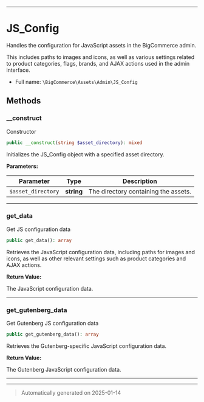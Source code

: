 ***

# JS_Config

Handles the configuration for JavaScript assets in the BigCommerce admin.

This includes paths to images and icons, as well as various settings related
to product categories, flags, brands, and AJAX actions used in the admin interface.

* Full name: `\BigCommerce\Assets\Admin\JS_Config`




## Methods


### __construct

Constructor

```php
public __construct(string $asset_directory): mixed
```

Initializes the JS_Config object with a specified asset directory.






**Parameters:**

| Parameter | Type | Description |
|-----------|------|-------------|
| `$asset_directory` | **string** | The directory containing the assets. |





***

### get_data

Get JS configuration data

```php
public get_data(): array
```

Retrieves the JavaScript configuration data, including paths for images and icons,
as well as other relevant settings such as product categories and AJAX actions.







**Return Value:**

The JavaScript configuration data.




***

### get_gutenberg_data

Get Gutenberg JS configuration data

```php
public get_gutenberg_data(): array
```

Retrieves the Gutenberg-specific JavaScript configuration data.







**Return Value:**

The Gutenberg JavaScript configuration data.




***


***
> Automatically generated on 2025-01-14
